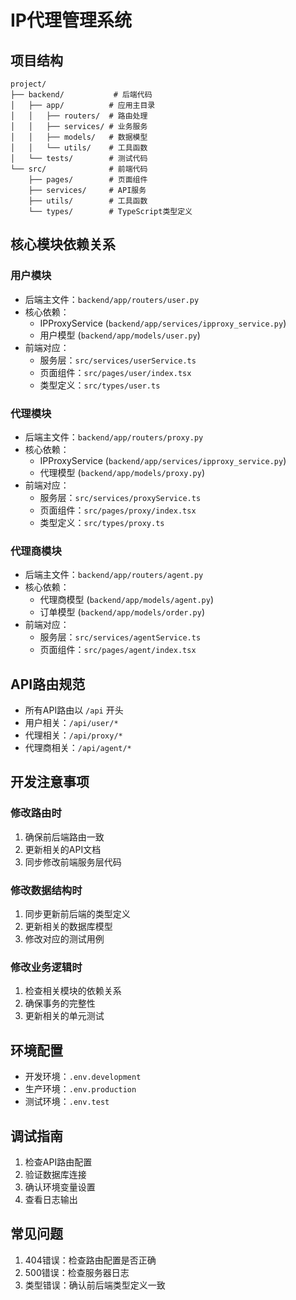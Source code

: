 # IP代理管理系统

## 项目结构
```
project/
├── backend/           # 后端代码
│   ├── app/          # 应用主目录
│   │   ├── routers/  # 路由处理
│   │   ├── services/ # 业务服务
│   │   ├── models/   # 数据模型
│   │   └── utils/    # 工具函数
│   └── tests/        # 测试代码
└── src/              # 前端代码
    ├── pages/        # 页面组件
    ├── services/     # API服务
    ├── utils/        # 工具函数
    └── types/        # TypeScript类型定义
```

## 核心模块依赖关系

### 用户模块
- 后端主文件：`backend/app/routers/user.py`
- 核心依赖：
  - IPProxyService (`backend/app/services/ipproxy_service.py`)
  - 用户模型 (`backend/app/models/user.py`)
- 前端对应：
  - 服务层：`src/services/userService.ts`
  - 页面组件：`src/pages/user/index.tsx`
  - 类型定义：`src/types/user.ts`

### 代理模块
- 后端主文件：`backend/app/routers/proxy.py`
- 核心依赖：
  - IPProxyService (`backend/app/services/ipproxy_service.py`)
  - 代理模型 (`backend/app/models/proxy.py`)
- 前端对应：
  - 服务层：`src/services/proxyService.ts`
  - 页面组件：`src/pages/proxy/index.tsx`
  - 类型定义：`src/types/proxy.ts`

### 代理商模块
- 后端主文件：`backend/app/routers/agent.py`
- 核心依赖：
  - 代理商模型 (`backend/app/models/agent.py`)
  - 订单模型 (`backend/app/models/order.py`)
- 前端对应：
  - 服务层：`src/services/agentService.ts`
  - 页面组件：`src/pages/agent/index.tsx`

## API路由规范
- 所有API路由以 `/api` 开头
- 用户相关：`/api/user/*`
- 代理相关：`/api/proxy/*`
- 代理商相关：`/api/agent/*`

## 开发注意事项

### 修改路由时
1. 确保前后端路由一致
2. 更新相关的API文档
3. 同步修改前端服务层代码

### 修改数据结构时
1. 同步更新前后端的类型定义
2. 更新相关的数据库模型
3. 修改对应的测试用例

### 修改业务逻辑时
1. 检查相关模块的依赖关系
2. 确保事务的完整性
3. 更新相关的单元测试

## 环境配置
- 开发环境：`.env.development`
- 生产环境：`.env.production`
- 测试环境：`.env.test`

## 调试指南
1. 检查API路由配置
2. 验证数据库连接
3. 确认环境变量设置
4. 查看日志输出

## 常见问题
1. 404错误：检查路由配置是否正确
2. 500错误：检查服务器日志
3. 类型错误：确认前后端类型定义一致
